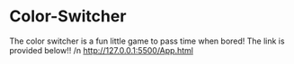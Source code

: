 # Color-Switcher
The color switcher is a fun little game to pass time when bored!
The link is provided below!! /n
http://127.0.0.1:5500/App.html
